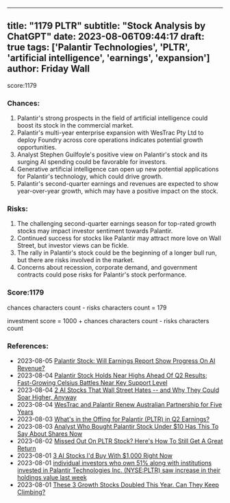 
---
title: "1179 PLTR"
subtitle: "Stock Analysis by ChatGPT"
date: 2023-08-06T09:44:17
draft: true
tags: ['Palantir Technologies', 'PLTR', 'artificial intelligence', 'earnings', 'expansion']
author: Friday Wall
---

score:1179
### Chances:
1. Palantir's strong prospects in the field of artificial intelligence could boost its stock in the commercial market.
2. Palantir's multi-year enterprise expansion with WesTrac Pty Ltd to deploy Foundry across core operations indicates potential growth opportunities.
3. Analyst Stephen Guilfoyle's positive view on Palantir's stock and its surging AI spending could be favorable for investors.
4. Generative artificial intelligence can open up new potential applications for Palantir's technology, which could drive growth.
5. Palantir's second-quarter earnings and revenues are expected to show year-over-year growth, which may have a positive impact on the stock.
### Risks:
1. The challenging second-quarter earnings season for top-rated growth stocks may impact investor sentiment towards Palantir.
2. Continued success for stocks like Palantir may attract more love on Wall Street, but investor views can be fickle.
3. The rally in Palantir's stock could be the beginning of a longer bull run, but there are risks involved in the market.
4. Concerns about recession, corporate demand, and government contracts could pose risks for Palantir's stock performance.
### Score:1179
chances characters count - risks characters count = 179

investment score = 1000 + chances characters count - risks characters count
### References:
- 2023-08-05 [Palantir Stock: Will Earnings Report Show Progress On AI Revenue?](https://finance.yahoo.com/m/be729a4b-4be9-39c3-b232-f48bab2c5685/palantir-stock%3A-will-earnings.html?.tsrc=rss)
- 2023-08-04 [Palantir Stock Holds Near Highs Ahead Of Q2 Results; Fast-Growing Celsius Battles Near Key Support Level](https://finance.yahoo.com/m/fcc7d66e-d6b1-3dce-99e3-00263901fb3b/palantir-stock-holds-near.html?.tsrc=rss)
- 2023-08-04 [2 AI Stocks That Wall Street Hates -- and Why They Could Soar Higher, Anyway](https://finance.yahoo.com/m/08e3e285-821c-3173-9f24-45f906ec2d5a/2-ai-stocks-that-wall-street.html?.tsrc=rss)
- 2023-08-04 [WesTrac and Palantir Renew Australian Partnership for Five Years](https://finance.yahoo.com/news/westrac-palantir-renew-australian-partnership-220000785.html?.tsrc=rss)
- 2023-08-03 [What's in the Offing for Palantir (PLTR) in Q2 Earnings?](https://finance.yahoo.com/news/whats-offing-palantir-pltr-q2-153000359.html?.tsrc=rss)
- 2023-08-03 [Analyst Who Bought Palantir Stock Under $10 Has This To Say About Shares Now](https://finance.yahoo.com/m/22e51159-19dd-3579-b6c6-e6603578f946/analyst-who-bought-palantir.html?.tsrc=rss)
- 2023-08-02 [Missed Out On PLTR Stock? Here's How To Still Get A Great Return](https://finance.yahoo.com/m/95656a6c-7836-31a5-a723-3eb3d44a715e/missed-out-on-pltr-stock%3F.html?.tsrc=rss)
- 2023-08-01 [3 AI Stocks I'd Buy With $1,000 Right Now](https://finance.yahoo.com/m/c0f0bae4-ee0f-38c2-83da-86c2289bb760/3-ai-stocks-i%27d-buy-with.html?.tsrc=rss)
- 2023-08-01 [individual investors who own 51% along with institutions invested in Palantir Technologies Inc. (NYSE:PLTR) saw increase in their holdings value last week](https://finance.yahoo.com/news/individual-investors-own-51-along-110117515.html?.tsrc=rss)
- 2023-08-01 [These 3 Growth Stocks Doubled This Year. Can They Keep Climbing?](https://finance.yahoo.com/m/ba196b9a-4e22-3bd0-959d-9bcf55286e40/these-3-growth-stocks-doubled.html?.tsrc=rss)


                